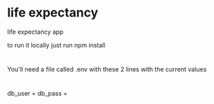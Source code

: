 # life expectancy
life expectancy app

to run it locally just run npm install
#
You'll need a file called .env with these 2 lines with the current values
#
db_user = 
db_pass =